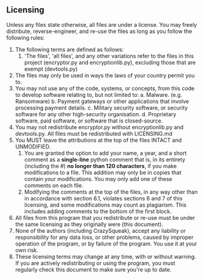 
## Licensing  
Unless any files state otherwise, all files are under a license. You may freely distribute, reverse-engineer, and re-use the files as long as you follow the following rules:  
 1. The following terms are defined as follows:
    1. 'The files', 'all files', and any other variations refer to the files in this project (encryptor.py and encryptionlib.py), excluding those that are exempt (devtools.py)
 2. The files may only be used in ways the laws of your country permit you to.
 3. You may not use any of the code, systems, or concepts, from this code to develop software relating to, but not limited to:
     a. Malware. (e.g. Ransomware)
     b. Payment gateways or other applications that involve processing payment details.
     c. Military security software, or security software for any other high-security organisation.
     d. Proprietary software, paid software, or software that is closed-source.
 4. You may not redistribute encryptor.py without encryptionlib.py and devtools.py. All files must be redistributed with LICENSING.md  
 5. You MUST leave the attributions at the top of the files INTACT and UNMODIFIED.  
    1. You are granted the option to add your name, a year, and a short comment as a **single-line** python comment that is, in its entirety (including the #) **no longer than 120 characters**, if you make modifications to a file. This addition may only be in copies that contain your modifications. You may only add one of these comments on each file.
    2. Modifying the comments at the top of the files, in any way other than in accordance with section 6.1, violates sections 6 and 7 of this licensing, and some modifications may count as plagiarism. This includes adding comments to the bottom of the first block.
 6. All files from this program that you redistribute or re-use must be under the same licensing as they originally were (this document). 
 7. None of the authors (including CrazySqueak), accept any liability or responsibility for any data loss, or other problems, caused by improper operation of the program, or by failure of the program. You use it at your own risk.
 8. These licensing terms may change at any time, with or without warning. If you are actively redistributing or using the program, you must regularly check this document to make sure you're up to date.

